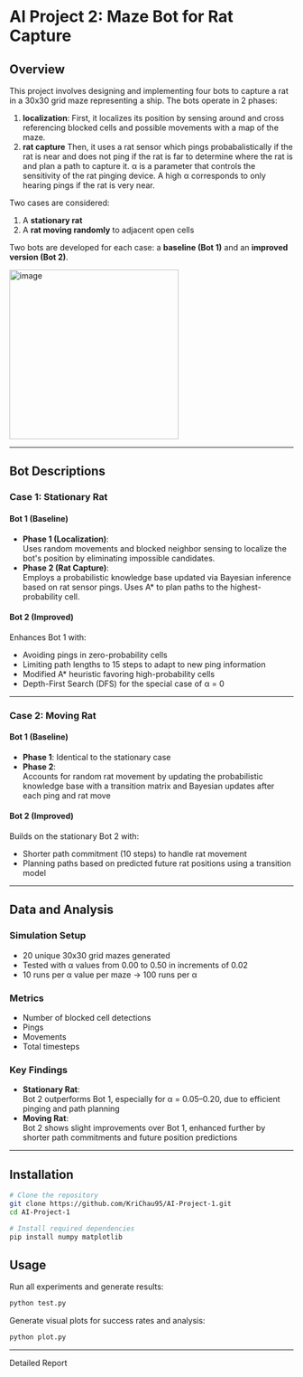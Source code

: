 # AI Project 2: Maze Bot for Rat Capture

## Overview

This project involves designing and implementing four bots to capture a rat in a 30x30 grid maze representing a ship. The bots operate in 2 phases: 
1. **localization**: First, it localizes its position by sensing around and cross referencing blocked cells and
possible movements with a map of the maze. 
2. **rat capture** Then, it uses a rat sensor which pings probabalistically if the rat is near and does not ping if the rat is far to determine where
the rat is and plan a path to capture it. α is a parameter that controls the sensitivity of the rat pinging device. A high α corresponds to only hearing
pings if the rat is very near. 

Two cases are considered:
1. A **stationary rat**
2. A **rat moving randomly** to adjacent open cells

Two bots are developed for each case: a **baseline (Bot 1)** and an **improved version (Bot 2)**.

<img width="300" height="300" alt="image" src="https://github.com/user-attachments/assets/8338578a-a798-4379-801f-55f50a918dfa" />


---

## Bot Descriptions

### Case 1: Stationary Rat

#### Bot 1 (Baseline)
- **Phase 1 (Localization)**:  
  Uses random movements and blocked neighbor sensing to localize the bot's position by eliminating impossible candidates.
- **Phase 2 (Rat Capture)**:  
  Employs a probabilistic knowledge base updated via Bayesian inference based on rat sensor pings. Uses A* to plan paths to the highest-probability cell.

#### Bot 2 (Improved)
Enhances Bot 1 with:
- Avoiding pings in zero-probability cells
- Limiting path lengths to 15 steps to adapt to new ping information
- Modified A* heuristic favoring high-probability cells
- Depth-First Search (DFS) for the special case of α = 0

---

### Case 2: Moving Rat

#### Bot 1 (Baseline)
- **Phase 1**: Identical to the stationary case
- **Phase 2**:  
  Accounts for random rat movement by updating the probabilistic knowledge base with a transition matrix and Bayesian updates after each ping and rat move

#### Bot 2 (Improved)
Builds on the stationary Bot 2 with:
- Shorter path commitment (10 steps) to handle rat movement
- Planning paths based on predicted future rat positions using a transition model

---

## Data and Analysis

### Simulation Setup
- 20 unique 30x30 grid mazes generated
- Tested with α values from 0.00 to 0.50 in increments of 0.02
- 10 runs per α value per maze → 100 runs per α

### Metrics
- Number of blocked cell detections
- Pings
- Movements
- Total timesteps

### Key Findings
- **Stationary Rat**:  
  Bot 2 outperforms Bot 1, especially for α = 0.05–0.20, due to efficient pinging and path planning
- **Moving Rat**:  
  Bot 2 shows slight improvements over Bot 1, enhanced further by shorter path commitments and future position predictions

---

## Installation

```bash
# Clone the repository
git clone https://github.com/KriChau95/AI-Project-1.git
cd AI-Project-1

# Install required dependencies
pip install numpy matplotlib
```

## Usage

Run all experiments and generate results:

```bash
python test.py
```

Generate visual plots for success rates and analysis:

```bash
python plot.py
```

---

Detailed Report
